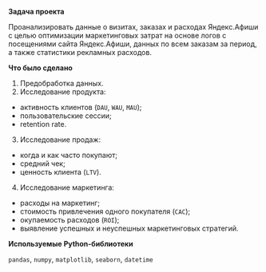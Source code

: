 **Задача проекта**

Проанализировать данные о визитах, заказах и расходах Яндекс.Афиши с целью оптимизации маркетинговых затрат на основе логов с посещениями сайта Яндекс.Афиши, данных по всем заказам за период, а также статистики рекламных расходов.

**Что было сделано**

1. Предобработка данных.
2.  Исследование продукта:
 * активность клиентов (`DAU`, `WAU`, `MAU`); 
 * пользовательские сессии;
 * retention rate. 
3.  Исследование продаж:
 * когда и как часто покупают; 
 * средний чек;
 * ценность клиента (`LTV`).
4. Исследование маркетинга:
 * расходы на маркетинг;
 * стоимость привлечения одного покупателя (`CAC`);
 * окупаемость расходов (`ROI`);
 * выявление успешных и неуспешных маркетинговых стратегий.

**Используемые Python-библиотеки**

`pandas`, `numpy`, `matplotlib`, `seaborn`, `datetime`
